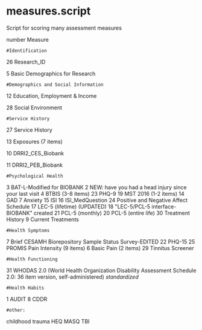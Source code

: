 # measures.script
Script for scoring many assessment measures


number	Measure

	#Identification
26	Research_ID

5	Basic Demographics for Research
	
	
	#Demographics and Social Information
12	Education, Employment & Income

28	Social Environment
	
	
	#Service History
27	Service History

13	Exposures (7 items)

10	DRRI2_CES_Biobank

11	DRRI2_PEB_Biobank
	
	
	#Psychological Health
3	BAT-L-Modified for BIOBANK
2	NEW: have you had a head injury since your last visit
4	BTBIS (3-8 items)
23	PHQ-9
19	MST 2016 (1-2 items)
14	GAD 7 Anxiety
15	ISI
16	ISI_MedQuestion
24	Positive and Negative Affect Schedule
17	LEC-5 (lifetime) (UPDATED)
18	"LEC-5/PCL-5 interface-BIOBANK" created
21	PCL-5 (monthly)
20	PCL-5 (entire life)
30	Treatment History
9	Current Treatments
	
	
	#Health Symptoms
7	Brief CESAMH Biorepository Sample Status Survey-EDITED
22	PHQ-15
25	PROMIS Pain Intensity (9 items)
6	Basic Pain (2 items)
29	Tinnitus Screener
	
	
	#Health Functioning
31	WHODAS 2.0 (World Health Organization Disability Assessment Schedule 2.0: 36 item version, self-administered) *standardized*
	
	
	#Health Habits
1	AUDIT
8	CDDR
	
	
	#other:
childhood trauma
HEQ
MASQ
TBI
